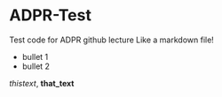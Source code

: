 # ADPR-Test
Test code for ADPR github lecture
Like a markdown file!
 - bullet 1
 - bullet 2
 
_thistext_, __that_text__
